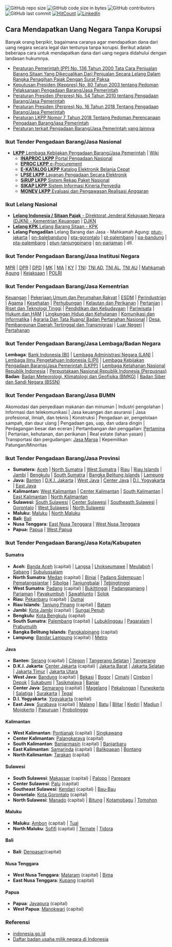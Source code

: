 ![GitHub repo size](https://img.shields.io/github/repo-size/Banyuwangi45/Dapat-Uang-Negara-Tanpa-Korupsi)
![GitHub code size in bytes](https://img.shields.io/github/languages/code-size/Banyuwangi45/Dapat-Uang-Negara-Tanpa-Korupsi)
![GitHub contributors](https://img.shields.io/github/contributors/Banyuwangi45/Dapat-Uang-Negara-Tanpa-Korupsi)
![GitHub last commit](https://img.shields.io/github/last-commit/Banyuwangi45/Dapat-Uang-Negara-Tanpa-Korupsi)
[![HitCount](http://hits.dwyl.com/Banyuwangi45/Dapat-Uang-Negara-Tanpa-Korupsi.svg)](http://hits.dwyl.com/Banyuwangi45/Dapat-Uang-Negara-Tanpa-Korupsi)
[![LinkedIn](https://img.shields.io/badge/-LinkedIn-black.svg?style=flat&logo=linkedin&colorB=555)](https://www.linkedin.com/company/14702071)

## Cara Mendapatkan Uang Negara Tanpa Korupsi
Banyak orang berpikir, bagaimana caranya agar mendapatkan dana dari uang negara secara legal dan tentunya tanpa korupsi. Berikut adalah beberapa cara untuk mendapatkan dana dari uang negara didahului dengan landasan hukumnya.
+ [Peraturan Pemerintah (PP) No. 136 Tahun 2000 Tata Cara Penjualan Barang Sitaan Yang Dikecualikan Dari Penjualan Secara Lelang Dalam Rangka Penagihan Pajak Dengan Surat Paksa](https://peraturan.bpk.go.id/Home/Details/54016/pp-no-136-tahun-2000)
+ [Keputusan Presiden (Keppres) No. 80 Tahun 2003 tentang Pedoman Pelaksanaan Pengadaan Barang/Jasa Pemerintah](http://www.anggaran.depkeu.go.id/peraturan/Keppres%2080%20-%202003%20-%20PBJ.pdf)
+ [Peraturan Presiden (Perpres) No. 54 Tahun 2010 tentang Pengadaan Barang/Jasa Pemerintah](https://luk.staff.ugm.ac.id/atur/Perpres54-2010Lengkap.pdf)
+ [Peraturan Presiden (Perpres) No. 16 Tahun 2018 Tentang Pengadaan Barang/Jasa Pemerintah](http://peraturan.go.id/common/dokumen/ln/2018/ps16-2018.pdf)
+ [Peraturan LKPP Nomor 7 Tahun 2018 Tentang Pedoman Perencanaan Pengadaan Barang/jasa Pemerintah](https://yuridis.id/peraturan-lembaga-nomor-7-tahun-2018-tentang-pedoman-perencanaan-pengadaan-barang-jasa-pemerintah/)
+ [Peraturan terkait Pengadaan Barang/Jasa Pemerintah yang lainnya](http://peraturan.go.id/peraturan/index-lembaran-negara.html?LembaranNegaraSearch%5Bjenis_peraturan_id%5D=&LembaranNegaraSearch%5Bnomor%5D=&LembaranNegaraSearch%5Btahun%5D=&LembaranNegaraSearch%5Btentang%5D=pengadaan)

### Ikut Tender Pengadaan Barang/Jasa Nasional
+ [**LKPP** Lembaga Kebijakan Pengadaan Barang/Jasa Pemerintah](https://www.lkpp.go.id/) | [Wiki](https://id.wikipedia.org/wiki/Lembaga_Kebijakan_Pengadaan_Barang/Jasa_Pemerintah)
  + [**INAPROC LKPP** Portal Pengadaan Nasional](http://inaproc.id/)
  + [**EPROC LKPP** e-Procurement](https://eproc.lkpp.go.id/)
  + [**E-KATALOG LKPP** Katalog Elektronik Belanja Cepat](https://e-katalog.lkpp.go.id/)
  + [**LPSE LKPP** Layanan Pengadaan Secara Elektronik](https://lpse.lkpp.go.id/eproc4)
  + [**SiRUP LKPP** Sistem Rekap Paket Nasional](https://sirup.lkpp.go.id/sirup/ro)
  + [**SIKAP LKPP** Sistem Informasi Kinerja Penyedia](https://sikap.lkpp.go.id/)
  + [**MONEV LKPP** Evaluasi dan Pengawasan Realisasi Anggaran](https://monev.lkpp.go.id/)

### Ikut Lelang Nasional
+ [**Lelang Indonesia / Sitaan Pajak** - Direktorat Jenderal Kekayaan Negara (DJKN) - Kementrian Keuangan](https://lelang.go.id/) | [DJKN](https://www.djkn.kemenkeu.go.id/)
+ [**Lelang KPK** Lelang Barang Sitaan - KPK](https://www.kpk.go.id/id/publikasi/pengumuman-lelang/pengumuman-lelang-barang-rampasan/825-pengumuman-lelang)
+ **Lelang Pengadilan** Lelang Barang dan Jasa - Mahkamah Agung: [ptun-jakarta](https://ptun-jakarta.go.id/?announcement-type=hasil-lelang) | [pn-balebandung](https://pn-balebandung.go.id/lelang-barang-dan-jasa.html) | [pta-gorontalo](https://www.pta-gorontalo.go.id/layanan-publik/pengumuman/lelang-barang-dan-jasa) | [pt-palembang](https://pt-palembang.go.id/index.php/berita/pengumuman/lelang-barang-jasa) | [pa-bandung](http://pa-bandung.go.id/layanan-publik/pengumuman/lelang-barang-dan-jasa) | [pta-palembang](http://www.pta-palembang.net/v2/index.php/berita/pengumuman/lelang-barang-dan-jasa) | [ptun-tanjungpinang](https://www.ptun-tanjungpinang.go.id/?page_id=2287) | [pn-pariaman](http://www.pn-pariaman.go.id/layanan-publik/pengumuman/lelang-barang-dan-jasa.html) | dll.

### Ikut Tender Pengadaan Barang/Jasa Institusi Negara
[MPR](http://lpse.mpr.go.id/eproc4) | [DPR](https://lpse.dpr.go.id/eproc4) | [DPD](http://lpse.dpd.go.id/eproc4) | [MK](http://lpse.mahkamahkonstitusi.go.id/eproc4) | [MA](https://lpse.mahkamahagung.go.id/eproc4) | [KY](http://www.komisiyudisial.go.id/frontend/procurement) | [TNI](https://lpse.tni.mil.id/eproc4): [TNI AD](https://lpse.tniad.org/eproc4), [TNI AL](http://lpse.tnial.mil.id/eproc4), [TNI AU](http://110.138.137.229/eproc4/) | [Mahkamah Agung](https://lpse.mahkamahagung.go.id/eproc4) | [Kejaksaan](http://lpse.kejaksaan.go.id/eproc4) | [POLRI](http://lpse.polri.go.id/eproc4)

### Ikut Tender Pengadaan Barang/Jasa Kementrian
[Keuangan](https://www.lpse.kemenkeu.go.id/eproc4) | [Pekerjaan Umum dan Perumahan Rakyat](https://lpse.pu.go.id/eproc4) | [ESDM](https://eproc.esdm.go.id/eproc4) | [Perindustrian](https://lpse.kemenperin.go.id/eproc4) | [Agama](https://lpse.kemenag.go.id/eproc4/) | [Kesehatan](http://www.lpse.depkes.go.id/eproc4) | [Perhubungan](http://lpse.dephub.go.id/eproc4) | [Kelautan dan Perikanan](http://lpse.kkp.go.id/eproc4) | [Pertanian](http://lpse.pertanian.go.id/eproc4) | [Riset dan Teknologi Tinggi](https://lpse.ristekdikti.go.id/eproc4) | [Pendidikan dan Kebudayaan](https://lpse.kemdikbud.go.id/eproc4) | [Pariwisata](https://lpse.kemenpar.go.id/eproc4) | [Hukum dan HAM](https://lpse.kemenkumham.go.id/eproc4) | [Lingkungan Hidup dan Kehutanan](http://lpse.menlhk.go.id/eproc4) | [Komunikasi dan Informatika](https://lpse.kominfo.go.id/eproc4) | [Agraria Dan Tata Ruang/ Badan Pertanahan Nasional](http://lpse.atrbpn.go.id/eproc4) | [Desa, Pembangunan Daerah Tertinggal dan Transmigrasi](http://lpse.kemendesa.go.id/eproc4) | [Luar Negeri](https://lpse.kemlu.go.id/eproc4) | [Pertahanan](https://lpse.kemhan.go.id/eproc4/)

### Ikut Tender Pengadaan Barang/Jasa Lembaga/Badan Negara
**Lembaga**: [Bank Indonesia (BI)](https://www.bi.go.id/Bispro/Public/HomePageNew.aspx) | [Lembaga Administrasi Negara (LAN)](http://lan.go.id/id/info-pengadaan) | [Lembaga Ilmu Pengetahuan Indonesia (LIPI)](https://lpse.lipi.go.id/) | [Lembaga Kebijakan Pengadaan Barang/Jasa Pemerintah (LKPP)](https://lpse.lkpp.go.id/eproc4) | [Lembaga Ketahanan Nasional Republik Indonesia]() | [Perpustakaan Nasional Republik Indonesia (Perpusnas)](https://sirup.lkpp.go.id/sirup/ro/penyedia/kldi/L44)
**Badan**: [Badan Meteorologi, Klimatologi dan Geofisika (BMKG)](http://lpse.bmkg.go.id/eproc4) | [Badan Siber dan Sandi Negara (BSSN)](https://lpse.bssn.go.id/eproc4)

### Ikut Tender Pengadaan Barang/Jasa BUMN
Akomodasi dan penyediaan makanan dan minuman | Industri pengolahan | Informasi dan telekomunikasi | Jasa keuangan dan asuransi | Jasa profesional, ilmiah, dan teknis | Konstruksi | Pengadaan air, pengelolaan sampah, dan daur ulang | Pengadaan gas, uap, dan udara dingin | Perdagangan besar dan eceran | Pertambangan dan penggalian: [Pertamina](https://eproc.pertamina.com/) | Pertanian, kehutanan, dan perikanan | Real estate (lahan yasan) | Transportasi dan pergudangan: [Jasa Marga](https://lpse.jasamarga.com/eproc/) | Kepemilikan Patungan/Minoritas 

### Ikut Tender Pengadaan Barang/Jasa Provinsi
+ **Sumatera:** [Aceh](https://lpse.acehprov.go.id/eproc4) | [North Sumatra](http://lpse.sumutprov.go.id/eproc4) | [West Sumatra](http://lpse.sumbarprov.go.id/eproc4) | [Riau](https://lpse.riau.go.id/eproc4) | [Riau Islands](http://lpse.kepriprov.go.id/eproc4) | [Jambi](http://lpse.jambiprov.go.id/eproc4/) | [Bengkulu](https://lpse.bengkuluprov.go.id/eproc4) | [South Sumatra](http://lpse.sumselprov.go.id/eproc4) | [Bangka Belitung Islands](https://lpse.babelprov.go.id/eproc4) | [Lampung](https://lpse.lampungprov.go.id/eproc4)
+ **Java:** [Banten](https://lpse.bantenprov.go.id/eproc4) | [D.K.I. Jakarta](https://lpse.jakarta.go.id/eproc4) | [West Java](https://www.lpse.jabarprov.go.id/eproc4) | [Center Java](http://lpse.jatengprov.go.id/eproc4) | [D.I. Yogyakarta](https://lpse.jogjaprov.go.id/eproc4/) | [East Java](https://lpse.jatimprov.go.id/eproc4)
+ **Kalimantan:** [West Kalimantan](http://lpse.kalbarprov.go.id/eproc4) | [Center Kalimantan](https://lpse.kalteng.go.id/eproc4/) | [South Kalimantan](http://lpse.kalselprov.go.id/eproc4) | [East Kalimantan](https://lpse.kaltimprov.go.id/eproc4) | [North Kalimantan](http://www.lpse-kaltara.go.id/eproc4)
+ **Sulawesi:** [South Sulawesi]() | [Center Sulawesi](http://lpse.sultengprov.go.id/eproc4/) | [Southeasth Sulawesi]() | [Gorontalo](https://lpse.gorontaloprov.go.id/eproc4/) | [West Sulawesi](http://lpse.sulbarprov.go.id/eproc4/) |  [North Sulawesi](http://lpse.sulutprov.go.id/eproc4)
+ **Maluku:** [Maluku](http://lpse.malukuprov.go.id/eproc4/) | [North Maluku](http://lpse.malutprov.go.id/eproc4)
+ **Bali:** [Bali](http://lpse.baliprov.go.id/eproc4)
+ **Nusa Tenggara:** [East Nusa Tenggara](http://lpse.nttprov.go.id/eproc4/) | [West Nusa Tenggara](https://lpse.ntbprov.go.id/eproc4/)
+ **Papua:** [Papua](https://lpse.papua.go.id/eproc4) | [West Papua](http://150.107.140.130/eproc/)

### Ikut Tender Pengadaan Barang/Jasa Kota/Kabupaten
#### Sumatra
+ **Aceh**: [Banda Aceh](https://lpse.bandaacehkota.go.id/eproc/) (capital) | [Langsa](http://lpse.langsakota.go.id/eproc4) | [Lhokseumawe]() | [Meulaboh]() | [Sabang]() | [Subulussalam]()
+ **North Sumatra**: [Medan](http://lpse.pemkomedan.go.id/eproc4/lelang) (capital) | [Binjai]() | [Padang Sidempuan]() | [Pematangsiantar]() | [Sibolga]() | [Tanjungbalai]() | [Tebingtinggi]()
+ **West Sumatra**: [Padang](http://lpse.padang.go.id/eproc4) (capital) | [Bukittinggi]() | [Padangpanjang]() | [Pariaman]() | [Payakumbuh]() | [Sawahlunto]() | [Solok]()
+ **Riau**: [Pekanbaru](http://lpse.pekanbaru.go.id/eproc4) (capital) | [Dumai]()
+ **Riau Islands**: [Tanjung Pinang](https://lpse.tanjungpinangkota.go.id/eproc4) (capital) | [Batam]()
+ **Jambi**: [Kota Jambi](http://lpse.jambikota.go.id/eproc4) (capital) | [Sungai Penuh]()
+ **Bengkulu**: [Kota Bengkulu](http://lpse.bengkulukota.go.id/eproc4) (capital)
+ **South Sumatra**: [Palembang](https://lpse.palembang.go.id/eproc4/) (capital) | [Lubuklinggau]() | [Pagaralam]() | [Prabumulih]() 
+ **Bangka Belitung Islands**: [Pangkalpinang](http://lpse.pangkalpinangkota.go.id/eproc4) (capital)
+ **Lampung**: [Bandar Lampung](http://lpse.bandarlampungkota.go.id/eproc4/) (capital) | [Metro]()

#### Java
+ **Banten**: [Serang](https://lpse.serangkota.go.id/eproc4) (capital) | [Cilegon]() | [Tangerang Selatan]() | [Tangerang]()
+ **D.K.I. Jakarta**: [Center Jakarta](https://lpse.jakarta.go.id/eproc4) (capital) | [Jakarta Barat]() | [Jakarta Selatan]() | [Jakarta Timur]() | [Jakarta Utara]()
+ **West Java**: [Bandung](http://lpse.bandung.go.id/eproc4) (capital) | [Bekasi]() | [Bogor]() | [Cimahi]() | [Cirebon]() | [Depok]() | [Sukabumi]() | [Tasikmalaya]() | [Banjar]()
+ **Center Java**: [Semarang](https://lpse.semarangkota.go.id/eproc4) (capital) | [Magelang]() | [Pekalongan]() | [Purwokerto]() | [Salatiga]() | [Surakarta]() | [Tegal]()
+ **D.I. Yogyakarta**: [Yogyakarta](http://lpse.jogjakota.go.id/eproc4/) (capital)
+ **East Java**: [Surabaya](https://lpse.surabaya.go.id/eproc4) (capital) | [Malang]() | [Batu]() | [Blitar]() | [Kediri]() | [Madiun]() | [Mojokerto]() | [Pasuruan]() | [Probolinggo]()

#### Kalimantan
+ **West Kalimantan**: [Pontianak](http://lpse.pontianakkota.go.id/eproc4) (capital) | [Singkawang]()
+ **Center Kalimantan**: [Palangkaraya](https://lpse.palangkaraya.go.id/eproc4) (capital)
+ **South Kalimantan**: [Banjarmasin](http://lpse.banjarmasinkota.go.id/eproc4) (capital) | [Banjarbaru]()
+ **East Kalimantan**: [Samarinda](http://lpse.samarindakota.go.id/eproc4) (capital) | [Balikpapan]() | [Bontang]()
+ **North Kalimantan**: [Tarakan](http://lpse.tarakankota.go.id/eproc4?cat=77) (capital)

#### Sulawesi
+ **South Sulawesi**: [Makassar](https://lpse.makassar.go.id/eproc4) (capital) | [Palopo]() | [Parepare]()
+ **Center Sulawesi**: [Palu](http://lpse.palukota.go.id/eproc4/) (capital)
+ **Southeast Sulawesi**: [Kendari](https://lpsekotakendari.net/eproc/) (capital) | [Bau-Bau](https://baubaukota.bps.go.id/)
+ **Gorontalo**: [Kota Gorontalo](http://lpse.gorontalokota.go.id/eproc4) (capital)
+ **North Sulawesi**: [Manado](http://lpse.manadokota.go.id/eproc4) (capital) | [Bitung]() | [Kotamobagu]() | [Tomohon]()

#### Maluku
+ **Maluku**: [Ambon](http://lpse.ambon.go.id/eproc4) (capital) | [Tual]()
+ **North Maluku**: [Sofifi]() (capital) | [Ternate](http://lpse.ternatekota.go.id/eproc4) | [Tidora]()

#### Bali
+ **Bali**: [Denpasar](http://eproc.denpasarkota.go.id/eproc4)(capital)

#### Nusa Tenggara
+ **West Nusa Tenggara**: [Mataram](http://lpse.mataramkota.go.id/eproc4) (capital) | [Bima]()
+ **East Nusa Tenggara**: [Kupang](http://lpse.kupangkota.go.id/eproc4/) (capital)

#### Papua
+ **Papua**: [Jayapura](http://lpse.jayapurakota.go.id/eproc4/) (capital)
+ **West Papua**: [Manokwari](http://lpse.manokwarikab.go.id/eproc4/) (capital)

### Referensi
+ [indonesia.go.id](https://www.indonesia.go.id)
+ [Daftar badan usaha milik negara di Indonesia](https://id.wikipedia.org/wiki/Daftar_badan_usaha_milik_negara_di_Indonesia)
